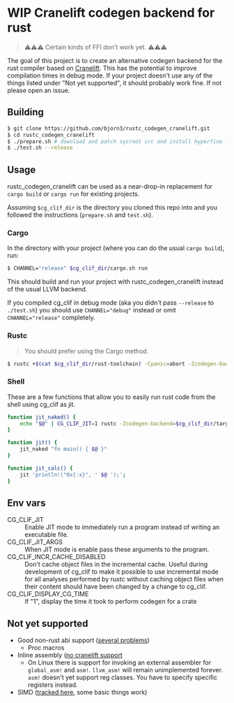 # WIP Cranelift codegen backend for rust

> ⚠⚠⚠ Certain kinds of FFI don't work yet. ⚠⚠⚠

The goal of this project is to create an alternative codegen backend for the rust compiler based on [Cranelift](https://github.com/bytecodealliance/wasmtime/blob/master/cranelift). This has the potential to improve compilation times in debug mode. If your project doesn't use any of the things listed under "Not yet supported", it should probably work fine. If not please open an issue.

## Building

```bash
$ git clone https://github.com/bjorn3/rustc_codegen_cranelift.git
$ cd rustc_codegen_cranelift
$ ./prepare.sh # download and patch sysroot src and install hyperfine for benchmarking
$ ./test.sh --release
```

## Usage

rustc_codegen_cranelift can be used as a near-drop-in replacement for `cargo build` or `cargo run` for existing projects.

Assuming `$cg_clif_dir` is the directory you cloned this repo into and you followed the instructions (`prepare.sh` and `test.sh`).

### Cargo

In the directory with your project (where you can do the usual `cargo build`), run:

```bash
$ CHANNEL="release" $cg_clif_dir/cargo.sh run
```

This should build and run your project with rustc_codegen_cranelift instead of the usual LLVM backend.

If you compiled cg_clif in debug mode (aka you didn't pass `--release` to `./test.sh`) you should use `CHANNEL="debug"` instead or omit `CHANNEL="release"` completely.

### Rustc

> You should prefer using the Cargo method.

```bash
$ rustc +$(cat $cg_clif_dir/rust-toolchain) -Cpanic=abort -Zcodegen-backend=$cg_clif_dir/target/release/librustc_codegen_cranelift.so --sysroot $cg_clif_dir/build_sysroot/sysroot my_crate.rs
```

### Shell

These are a few functions that allow you to easily run rust code from the shell using cg_clif as jit.

```bash
function jit_naked() {
    echo "$@" | CG_CLIF_JIT=1 rustc -Zcodegen-backend=$cg_clif_dir/target/release/librustc_codegen_cranelift.so --sysroot $cg_clif_dir/build_sysroot/sysroot - -Cprefer-dynamic
}

function jit() {
    jit_naked "fn main() { $@ }"
}

function jit_calc() {
    jit 'println!("0x{:x}", ' $@ ');';
}
```

## Env vars

<dl>
    <dt>CG_CLIF_JIT</dt>
    <dd>Enable JIT mode to immediately run a program instead of writing an executable file.</dd>
    <dt>CG_CLIF_JIT_ARGS</dt>
    <dd>When JIT mode is enable pass these arguments to the program.</dd>
    <dt>CG_CLIF_INCR_CACHE_DISABLED</dt>
    <dd>Don't cache object files in the incremental cache. Useful during development of cg_clif
    to make it possible to use incremental mode for all analyses performed by rustc without caching
    object files when their content should have been changed by a change to cg_clif.</dd>
    <dt>CG_CLIF_DISPLAY_CG_TIME</dt>
    <dd>If "1", display the time it took to perform codegen for a crate</dd>
</dl>

## Not yet supported

* Good non-rust abi support ([several problems](https://github.com/bjorn3/rustc_codegen_cranelift/issues/10))
    * Proc macros
* Inline assembly ([no cranelift support](https://github.com/bytecodealliance/wasmtime/issues/1041)
    * On Linux there is support for invoking an external assembler for `global_asm!` and `asm!`.
      `llvm_asm!` will remain unimplemented forever. `asm!` doesn't yet support reg classes. You
      have to specify specific registers instead.
* SIMD ([tracked here](https://github.com/bjorn3/rustc_codegen_cranelift/issues/171), some basic things work)
